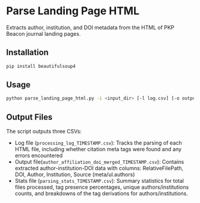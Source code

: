 # Parse Landing Page HTML

Extracts author, institution, and DOI metadata from the HTML of PKP Beacon journal landing pages.

## Installation

```bash
pip install beautifulsoup4
```

## Usage

```bash
python parse_landing_page_html.py -i <input_dir> [-l log.csv] [-o output.csv] [-s stats.csv]
```

## Output Files

The script outputs three CSVs:

- Log file (`processing_log_TIMESTAMP.csv`): Tracks the parsing of each HTML file, including whether citation meta tags were found and any errors encountered
- Output file(`author_affiliation_doi_merged_TIMESTAMP.csv`): Contains extracted author-institution-DOI data with columns: RelativeFilePath, DOI, Author, Institution, Source (meta/ul.authors)
- Stats file (`parsing_stats_TIMESTAMP.csv`): Summary statistics for total files processed, tag presence percentages, unique authors/institutions counts, and breakdowns of the tag derivations for authors/institutions.

